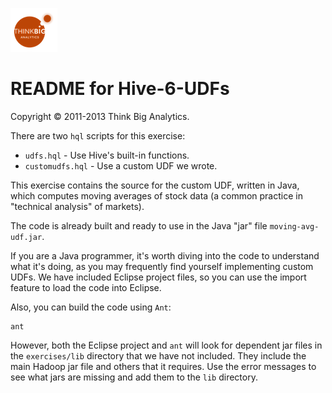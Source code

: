 ![](../../images/ThinkBig_logo_ORANGE-RGB_tiny.png)
# README for Hive-6-UDFs

Copyright &#169; 2011-2013 Think Big Analytics.

There are two `hql` scripts for this exercise:

* `udfs.hql` - Use Hive's built-in functions.
* `customudfs.hql` - Use a custom UDF we wrote.

This exercise contains the source for the custom UDF, written in Java, which computes moving averages of stock data (a common practice in "technical analysis" of markets).

The code is already built and ready to use in the Java "jar" file `moving-avg-udf.jar`. 

If you are a Java programmer, it's worth diving into the code to understand what it's doing, as you may frequently find yourself implementing custom UDFs. We have included Eclipse project files, so you can use the import feature to load the code into Eclipse. 

Also, you can build the code using `Ant`:

	ant

However, both the Eclipse project and `ant` will look for dependent jar files in the `exercises/lib` directory that we have not included. They include the main Hadoop jar file and others that it requires. Use the error messages to see what jars are missing and add them to the `lib` directory.
